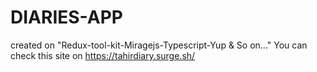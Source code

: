 # DIARIES-APP
created on "Redux-tool-kit-Miragejs-Typescript-Yup &amp; So on..."
You can check this site on https://tahirdiary.surge.sh/
